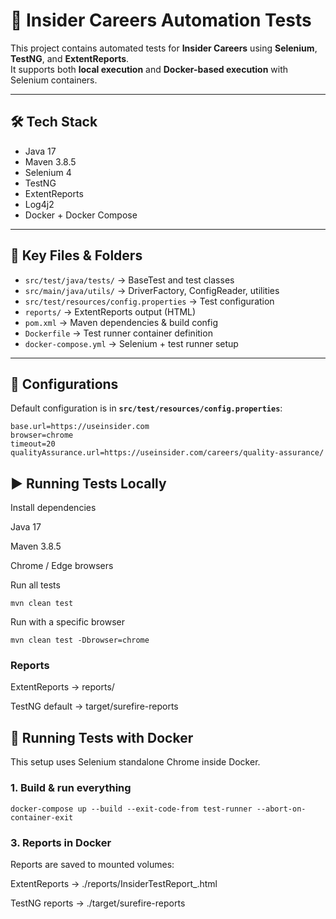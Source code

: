 # 🚀 Insider Careers Automation Tests

This project contains automated tests for **Insider Careers** using **Selenium**, **TestNG**, and **ExtentReports**.  
It supports both **local execution** and **Docker-based execution** with Selenium containers.

---

## 🛠️ Tech Stack
- Java 17
- Maven 3.8.5
- Selenium 4
- TestNG
- ExtentReports
- Log4j2
- Docker + Docker Compose

---

## 📂 Key Files & Folders
- `src/test/java/tests/` → BaseTest and test classes
- `src/main/java/utils/` → DriverFactory, ConfigReader, utilities
- `src/test/resources/config.properties` → Test configuration
- `reports/` → ExtentReports output (HTML)
- `pom.xml` → Maven dependencies & build config
- `Dockerfile` → Test runner container definition
- `docker-compose.yml` → Selenium + test runner setup

---

## 📄 Configurations

Default configuration is in **`src/test/resources/config.properties`**:

```properties
base.url=https://useinsider.com
browser=chrome
timeout=20
qualityAssurance.url=https://useinsider.com/careers/quality-assurance/
```

## ▶️ Running Tests Locally
Install dependencies

Java 17

Maven 3.8.5

Chrome / Edge browsers

Run all tests

```
mvn clean test

```
Run with a specific browser
```
mvn clean test -Dbrowser=chrome

```
### Reports

ExtentReports → reports/

TestNG default → target/surefire-reports

## 🐳 Running Tests with Docker
This setup uses Selenium standalone Chrome inside Docker.

### 1. Build & run everything
```
docker-compose up --build --exit-code-from test-runner --abort-on-container-exit
```


### 3. Reports in Docker
Reports are saved to mounted volumes:

ExtentReports → ./reports/InsiderTestReport_<timestamp>.html

TestNG reports → ./target/surefire-reports




